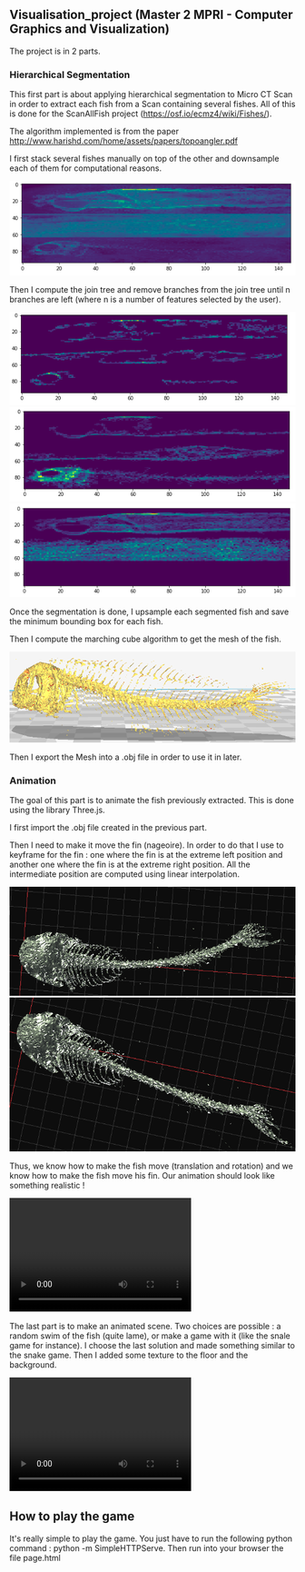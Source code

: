 ## Visualisation_project (Master 2 MPRI - Computer Graphics and Visualization)

The project is in 2 parts.

### Hierarchical Segmentation

This first part is about applying hierarchical segmentation to Micro CT Scan in order to extract each fish from a Scan containing several fishes. All of this is done for the ScanAllFish project (https://osf.io/ecmz4/wiki/Fishes/).

The algorithm implemented is from the paper http://www.harishd.com/home/assets/papers/topoangler.pdf

I first stack several fishes manually on top of the other and downsample each of them for computational reasons.

![Superposition of the fish](/Presentation2/Images/fish_superposition.png)

Then I compute the join tree and remove branches from the join tree until n branches are left (where n is a number of features selected by the user).

![Separation in 35 parts](/Presentation2/Images/35_fishes_separation.png)
![Separation in 3 parts](/Presentation2/Images/3_fishes_separation.png)
![Separation in 2 parts](/Presentation2/Images/2_fishes_separation.png)


Once the segmentation is done, I upsample each segmented fish and save the minimum bounding box for each fish.

Then I compute the marching cube algorithm to get the mesh of the fish. 

![Mesh of the fish](/Presentation2/Images/cura_fish.png)

Then I export the Mesh into a .obj file in order to use it in later.

### Animation

The goal of this part is to animate the fish previously extracted. This is done using the library Three.js.

I first import the .obj file created in the previous part.

Then I need to make it move the fin (nageoire). In order to do that I use to keyframe for the fin : one where the fin is at the extreme left position and another one where the fin is at the extreme right position. All the intermediate position are computed using linear interpolation.

![Keyframe 1 : extreme left position](/Presentation2/Images/left_fin.png)
![Keyframe 2 : extreme right position](/Presentation2/Images/right_fin.png)

Thus, we know how to make the fish move (translation and rotation) and we know how to make the fish move his fin. Our animation should look like something realistic !

<video src="/Presentation2/Images/fish_moving.mp4" width="320" height="200" controls preload></video>

The last part is to make an animated scene. Two choices are possible : a random swim of the fish (quite lame), or make a game with it (like the snale game for instance).
I choose the last solution and made something similar to the snake game. Then I added some texture to the floor and the background.

<video src="/Presentation2/Images/fish_game.mp4" width="320" height="200" controls preload></video>

## How to play the game

It's really simple to play the game. You just have to run the following python command : python -m SimpleHTTPServe.
Then run into your browser the file page.html


